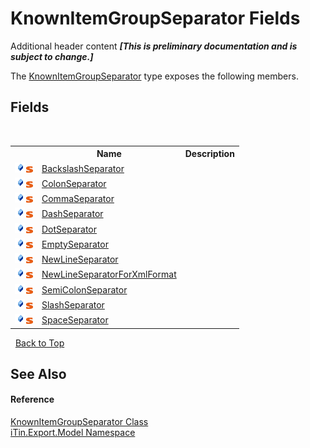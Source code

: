 # KnownItemGroupSeparator Fields
Additional header content _**\[This is preliminary documentation and is subject to change.\]**_

The <a href="ca05fe36-dd35-714b-8205-13c0a81dad46">KnownItemGroupSeparator</a> type exposes the following members.


## Fields
&nbsp;<table><tr><th></th><th>Name</th><th>Description</th></tr><tr><td>![Public field](media/pubfield.gif "Public field")![Static member](media/static.gif "Static member")</td><td><a href="c25c62ca-50eb-1423-94bd-178d78b9b669">BackslashSeparator</a></td><td /></tr><tr><td>![Public field](media/pubfield.gif "Public field")![Static member](media/static.gif "Static member")</td><td><a href="acbaf0cf-e2e8-6fa1-5a95-62229b5066b9">ColonSeparator</a></td><td /></tr><tr><td>![Public field](media/pubfield.gif "Public field")![Static member](media/static.gif "Static member")</td><td><a href="1ed1e203-578e-00e2-07f9-0748ddd5f5aa">CommaSeparator</a></td><td /></tr><tr><td>![Public field](media/pubfield.gif "Public field")![Static member](media/static.gif "Static member")</td><td><a href="ed213169-37f2-7964-a62d-2829d1dbd673">DashSeparator</a></td><td /></tr><tr><td>![Public field](media/pubfield.gif "Public field")![Static member](media/static.gif "Static member")</td><td><a href="40e43a98-d356-f5f7-f6a4-8f1cd4d886ec">DotSeparator</a></td><td /></tr><tr><td>![Public field](media/pubfield.gif "Public field")![Static member](media/static.gif "Static member")</td><td><a href="1ebcf6e8-ae44-b56d-ff6e-bd6bc7139d21">EmptySeparator</a></td><td /></tr><tr><td>![Public field](media/pubfield.gif "Public field")![Static member](media/static.gif "Static member")</td><td><a href="dde562c4-aac0-a69e-7a6c-c686cdab3f49">NewLineSeparator</a></td><td /></tr><tr><td>![Public field](media/pubfield.gif "Public field")![Static member](media/static.gif "Static member")</td><td><a href="4edc1029-72a6-96ff-8f1f-ee22af455799">NewLineSeparatorForXmlFormat</a></td><td /></tr><tr><td>![Public field](media/pubfield.gif "Public field")![Static member](media/static.gif "Static member")</td><td><a href="b73ac2c4-ec80-9551-7d62-ddf5be74108c">SemiColonSeparator</a></td><td /></tr><tr><td>![Public field](media/pubfield.gif "Public field")![Static member](media/static.gif "Static member")</td><td><a href="db1faf8f-88d6-c7c4-8508-9b8fcbbe2e79">SlashSeparator</a></td><td /></tr><tr><td>![Public field](media/pubfield.gif "Public field")![Static member](media/static.gif "Static member")</td><td><a href="d7e9da38-9b10-a315-70d3-352f776da6b0">SpaceSeparator</a></td><td /></tr></table>&nbsp;
<a href="#knownitemgroupseparator-fields">Back to Top</a>

## See Also


#### Reference
<a href="ca05fe36-dd35-714b-8205-13c0a81dad46">KnownItemGroupSeparator Class</a><br /><a href="ef57ffcc-e95e-b212-5a46-9aa6f5a3511f">iTin.Export.Model Namespace</a><br />